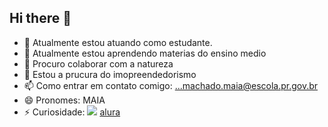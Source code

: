 ## Hi there 👋

- 🔭 Atualmente estou atuando como estudante.
- 🌱 Atualmente estou aprendendo materias do ensino medio
- 👯 Procuro colaborar com a natureza
- 🤔 Estou a prucura do imopreendedorismo
- 📫 Como entrar em contato comigo: ...machado.maia@escola.pr.gov.br
- 😄 Pronomes: MAIA
- ⚡ Curiosidade: 
![](https://media.tenor.com/Y1bYCm1oDncAAAAM/salut.gif)
[alura](www.alura.com.br)
